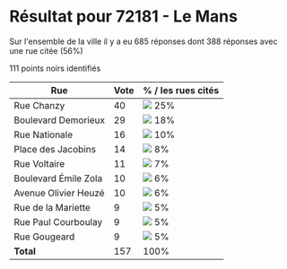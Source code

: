 # Résultat pour 72181 - Le Mans

Sur l'ensemble de la ville il y a eu 685 réponses dont 388 réponses avec une rue citée (56%)

111 points noirs identifiés

| Rue | Vote | % / les rues cités|
|-----|------|-------------------|
| Rue Chanzy | 40 | <img src="../../img/bar_25.gif" />&nbsp;25%|
| Boulevard Demorieux | 29 | <img src="../../img/bar_18.gif" />&nbsp;18%|
| Rue Nationale | 16 | <img src="../../img/bar_10.gif" />&nbsp;10%|
| Place des Jacobins | 14 | <img src="../../img/bar_8.gif" />&nbsp;8%|
| Rue Voltaire | 11 | <img src="../../img/bar_7.gif" />&nbsp;7%|
| Boulevard Émile Zola | 10 | <img src="../../img/bar_6.gif" />&nbsp;6%|
| Avenue Olivier Heuzé | 10 | <img src="../../img/bar_6.gif" />&nbsp;6%|
| Rue de la Mariette | 9 | <img src="../../img/bar_5.gif" />&nbsp;5%|
| Rue Paul Courboulay | 9 | <img src="../../img/bar_5.gif" />&nbsp;5%|
| Rue Gougeard | 9 | <img src="../../img/bar_5.gif" />&nbsp;5%|
| **Total** | 157 | 100%|
